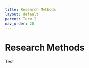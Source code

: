 ```yaml
---
title: Research Methods
layout: default
parent: Term 2
nav_order: 20
---
```


# Research Methods

Test